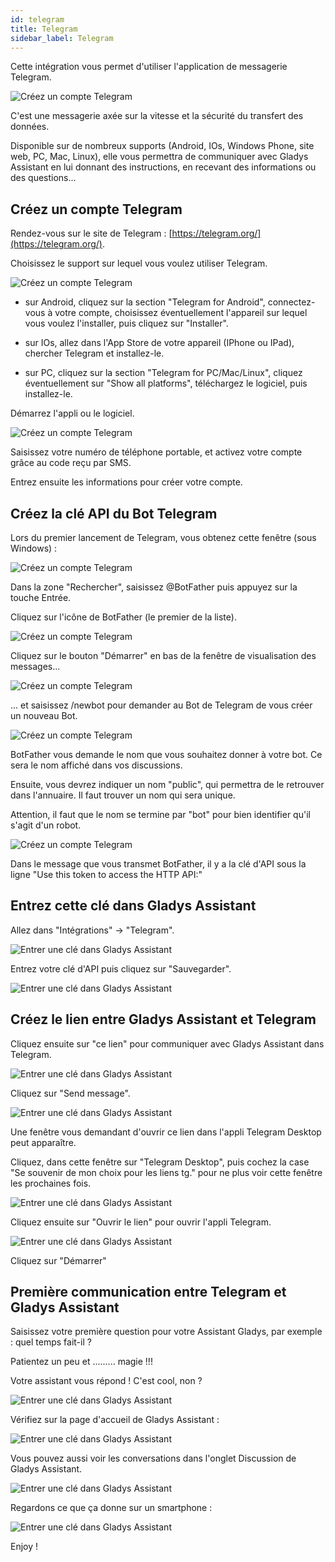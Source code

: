 ```yaml
---
id: telegram
title: Telegram
sidebar_label: Telegram
---
```


Cette intégration vous permet d'utiliser l'application de messagerie Telegram.

![Créez un compte Telegram](../../static/img/docs/configuration/telegram/telegram_00_creer_compte_Logo.jpg)

C'est une messagerie axée sur la vitesse et la sécurité du transfert des données.

Disponible sur de nombreux supports (Android, IOs, Windows Phone, site web, PC, Mac, Linux), elle vous permettra de communiquer avec Gladys Assistant en lui donnant des instructions, en recevant des informations ou des questions...

## Créez un compte Telegram

Rendez-vous sur le site de Telegram : [https://telegram.org/](https://telegram.org/).

Choisissez le support sur lequel vous voulez utiliser Telegram.

![Créez un compte Telegram](../../static/img/docs/configuration/telegram/telegram_01_creer_compte_Site.jpg)

- sur Android, cliquez sur la section "Telegram for Android", connectez-vous à votre compte, choisissez éventuellement l'appareil sur lequel vous voulez l'installer, puis cliquez sur "Installer".

- sur IOs, allez dans l'App Store de votre appareil (IPhone ou IPad), chercher Telegram et installez-le.

- sur PC, cliquez sur la section "Telegram for PC/Mac/Linux", cliquez éventuellement sur "Show all platforms", téléchargez le logiciel, puis installez-le.

Démarrez l'appli ou le logiciel.

![Créez un compte Telegram](../../static/img/docs/configuration/telegram/telegram_02_creer_compte_Desktop.jpg)

Saisissez votre numéro de téléphone portable, et activez votre compte grâce au code reçu par SMS.

Entrez ensuite les informations pour créer votre compte.

## Créez la clé API du Bot Telegram

Lors du premier lancement de Telegram, vous obtenez cette fenêtre (sous Windows) :

![Créez un compte Telegram](../../static/img/docs/configuration/telegram/telegram_03_creer_API_premier.jpg)

Dans la zone "Rechercher", saisissez @BotFather puis appuyez sur la touche Entrée.

Cliquez sur l'icône de BotFather (le premier de la liste).

![Créez un compte Telegram](../../static/img/docs/configuration/telegram/telegram_04_creer_API_BotFather-0.jpg)

Cliquez sur le bouton "Démarrer" en bas de la fenêtre de visualisation des messages...

![Créez un compte Telegram](../../static/img/docs/configuration/telegram/telegram_04_creer_API_BotFather-1.jpg)

... et saisissez /newbot pour demander au Bot de Telegram de vous créer un nouveau Bot.

![Créez un compte Telegram](../../static/img/docs/configuration/telegram/telegram_05_creer_API_Bot_Name.jpg)

BotFather vous demande le nom que vous souhaitez donner à votre bot. Ce sera le nom affiché dans vos discussions.

Ensuite, vous devrez indiquer un nom "public", qui permettra de le retrouver dans l'annuaire. Il faut trouver un nom qui sera unique.

Attention, il faut que le nom se termine par "bot" pour bien identifier qu'il s'agit d'un robot.

![Créez un compte Telegram](../../static/img/docs/configuration/telegram/telegram_06_creer_API_Bot_config_ok-1.jpg)

Dans le message que vous transmet BotFather, il y a la clé d'API sous la ligne "Use this token to access the HTTP API:"

## Entrez cette clé dans Gladys Assistant

Allez dans "Intégrations" -> "Telegram".

![Entrer une clé dans Gladys Assistant](../../static/img/docs/configuration/telegram/telegram_07_Integration_Gladys-0.jpg)

Entrez votre clé d'API puis cliquez sur "Sauvegarder".

![Entrer une clé dans Gladys Assistant](../../static/img/docs/configuration/telegram/telegram_08_Integration_Gladys_ok.jpg)

## Créez le lien entre Gladys Assistant et Telegram

Cliquez ensuite sur "ce lien" pour communiquer avec Gladys Assistant dans Telegram.

![Entrer une clé dans Gladys Assistant](../../static/img/docs/configuration/telegram/telegram_08_Integration_Gladys_ok-1.jpg)

Cliquez sur "Send message".

![Entrer une clé dans Gladys Assistant](../../static/img/docs/configuration/telegram/telegram_09_Communiquer_Gladys.jpg)

Une fenêtre vous demandant d'ouvrir ce lien dans l'appli Telegram Desktop peut apparaître.

Cliquez, dans cette fenêtre sur "Telegram Desktop", puis cochez la case "Se souvenir de mon choix pour les liens tg." pour ne plus voir cette fenêtre les prochaines fois.

![Entrer une clé dans Gladys Assistant](../../static/img/docs/configuration/telegram/telegram_10_Communiquer_Gladys_lancement_appli.jpg)

Cliquez ensuite sur "Ouvrir le lien" pour ouvrir l'appli Telegram.

![Entrer une clé dans Gladys Assistant](../../static/img/docs/configuration/telegram/telegram_11_Communiquer_Gladys_lancement_1ere_com.jpg)

Cliquez sur "Démarrer"

## Première communication entre Telegram et Gladys Assistant

Saisissez votre première question pour votre Assistant Gladys, par exemple : quel temps fait-il ?

Patientez un peu et ......... magie !!!

Votre assistant vous répond ! C'est cool, non ?

![Entrer une clé dans Gladys Assistant](../../static/img/docs/configuration/telegram/telegram_12_Communiquer_Gladys_1ere_com.jpg)

Vérifiez sur la page d'accueil de Gladys Assistant :

![Entrer une clé dans Gladys Assistant](../../static/img/docs/configuration/telegram/telegram_13_Communiquer_Gladys_Gladys_Accueil.jpg)

Vous pouvez aussi voir les conversations dans l'onglet Discussion de Gladys Assistant.

![Entrer une clé dans Gladys Assistant](../../static/img/docs/configuration/telegram/telegram_14_Communiquer_Gladys_Gladys_Discussion.jpg)

Regardons ce que ça donne sur un smartphone :

![Entrer une clé dans Gladys Assistant](../../static/img/docs/configuration/telegram/telegram_15_Communiquer_Gladys_Smartphone.jpg)

Enjoy !
